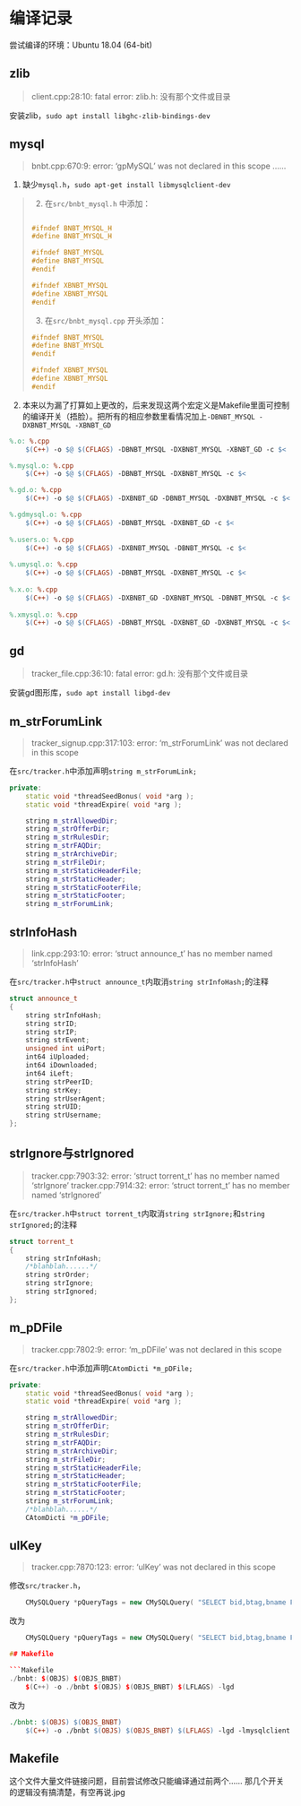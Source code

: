 # 编译记录

尝试编译的环境：Ubuntu 18.04 (64-bit)

## zlib

> client.cpp:28:10: fatal error: zlib.h: 没有那个文件或目录

安装zlib，`sudo apt install libghc-zlib-bindings-dev`

## mysql

> bnbt.cpp:670:9: error: ‘gpMySQL’ was not declared in this scope
> ......

1. 缺少`mysql.h`，`sudo apt-get install libmysqlclient-dev`
>2. 在`src/bnbt_mysql.h` 中添加：
>
>
>```C++
>
>#ifndef BNBT_MYSQL_H
> #define BNBT_MYSQL_H
>
>#ifndef BNBT_MYSQL
> #define BNBT_MYSQL
>#endif
>
>#ifndef XBNBT_MYSQL
> #define XBNBT_MYSQL
>#endif
>
>
>```
>
>3. 在`src/bnbt_mysql.cpp` 开头添加：
>
>```C++
>#ifndef BNBT_MYSQL
> #define BNBT_MYSQL
>#endif
>
>#ifndef XBNBT_MYSQL
> #define XBNBT_MYSQL
>#endif
>```

2. 本来以为漏了打算如上更改的，后来发现这两个宏定义是Makefile里面可控制的编译开关（捂脸）。把所有的相应参数里看情况加上`-DBNBT_MYSQL -DXBNBT_MYSQL -XBNBT_GD`


```Makefile
%.o: %.cpp
	$(C++) -o $@ $(CFLAGS) -DBNBT_MYSQL -DXBNBT_MYSQL -XBNBT_GD -c $<

%.mysql.o: %.cpp
	$(C++) -o $@ $(CFLAGS) -DBNBT_MYSQL -DXBNBT_MYSQL -c $<

%.gd.o: %.cpp
	$(C++) -o $@ $(CFLAGS) -DXBNBT_GD -DBNBT_MYSQL -DXBNBT_MYSQL -c $<

%.gdmysql.o: %.cpp
	$(C++) -o $@ $(CFLAGS) -DBNBT_MYSQL -DXBNBT_GD -c $<
	
%.users.o: %.cpp
	$(C++) -o $@ $(CFLAGS) -DXBNBT_MYSQL -DBNBT_MYSQL -c $<
	
%.umysql.o: %.cpp
	$(C++) -o $@ $(CFLAGS) -DBNBT_MYSQL -DXBNBT_MYSQL -c $<	
	
%.x.o: %.cpp
	$(C++) -o $@ $(CFLAGS) -DXBNBT_GD -DXBNBT_MYSQL -DBNBT_MYSQL -c $<
	
%.xmysql.o: %.cpp
	$(C++) -o $@ $(CFLAGS) -DBNBT_MYSQL -DXBNBT_GD -DXBNBT_MYSQL -c $<	
```


## gd

>tracker_file.cpp:36:10: fatal error: gd.h: 没有那个文件或目录

安装gd图形库，`sudo apt install libgd-dev`

## m_strForumLink

>tracker_signup.cpp:317:103: error: ‘m_strForumLink’ was not declared in this scope

在`src/tracker.h`中添加声明`string m_strForumLink;`

```C++
private:
	static void *threadSeedBonus( void *arg );
	static void *threadExpire( void *arg );

	string m_strAllowedDir;
	string m_strOfferDir;
	string m_strRulesDir;
	string m_strFAQDir;
	string m_strArchiveDir;
	string m_strFileDir;
	string m_strStaticHeaderFile;
	string m_strStaticHeader;
	string m_strStaticFooterFile;
	string m_strStaticFooter;
	string m_strForumLink;
```

## strInfoHash

>link.cpp:293:10: error: ‘struct announce_t’ has no member named ‘strInfoHash’

在`src/tracker.h`中`struct announce_t`内取消`string strInfoHash;`的注释

```C++
struct announce_t
{
	string strInfoHash;
	string strID;
	string strIP;
	string strEvent;
	unsigned int uiPort;
	int64 iUploaded;
	int64 iDownloaded;
	int64 iLeft;
	string strPeerID;
	string strKey;
	string strUserAgent;
	string strUID;
	string strUsername;
};
```

## strIgnore与strIgnored

>tracker.cpp:7903:32: error: ‘struct torrent_t’ has no member named ‘strIgnore’
>tracker.cpp:7914:32: error: ‘struct torrent_t’ has no member named ‘strIgnored’


在`src/tracker.h`中`struct torrent_t`内取消`string strIgnore;`和`string strIgnored;`的注释

```C++
struct torrent_t
{
	string strInfoHash;
	/*blahblah......*/
	string strOrder;
 	string strIgnore;
 	string strIgnored;
};
```

## m_pDFile

>tracker.cpp:7802:9: error: ‘m_pDFile’ was not declared in this scope

在`src/tracker.h`中添加声明`CAtomDicti *m_pDFile;`

```C++
private:
	static void *threadSeedBonus( void *arg );
	static void *threadExpire( void *arg );

	string m_strAllowedDir;
	string m_strOfferDir;
	string m_strRulesDir;
	string m_strFAQDir;
	string m_strArchiveDir;
	string m_strFileDir;
	string m_strStaticHeaderFile;
	string m_strStaticHeader;
	string m_strStaticFooterFile;
	string m_strStaticFooter;
	string m_strForumLink;
	/*blahblah......*/
	CAtomDicti *m_pDFile;

```

## ulKey

> tracker.cpp:7870:123: error: ‘ulKey’ was not declared in this scope

修改`src/tracker.h`，


```C++
	CMySQLQuery *pQueryTags = new CMySQLQuery( "SELECT bid,btag,bname FROM tags WHERE bhash=\'" + UTIL_StringToMySQL( (*ulKey).first ) + "\'" );
```

改为

```C++
	CMySQLQuery *pQueryTags = new CMySQLQuery( "SELECT bid,btag,bname FROM tags WHERE bhash=\'" + UTIL_StringToMySQL( (*it).first ) + "\'" );

## Makefile

```Makefile
./bnbt: $(OBJS) $(OBJS_BNBT)
	$(C++) -o ./bnbt $(OBJS) $(OBJS_BNBT) $(LFLAGS) -lgd
```

改为

```Makefile
./bnbt: $(OBJS) $(OBJS_BNBT)
	$(C++) -o ./bnbt $(OBJS) $(OBJS_BNBT) $(LFLAGS) -lgd -lmysqlclient 

```


## Makefile

这个文件大量文件链接问题，目前尝试修改只能编译通过前两个……
那几个开关的逻辑没有搞清楚，有空再说.jpg
